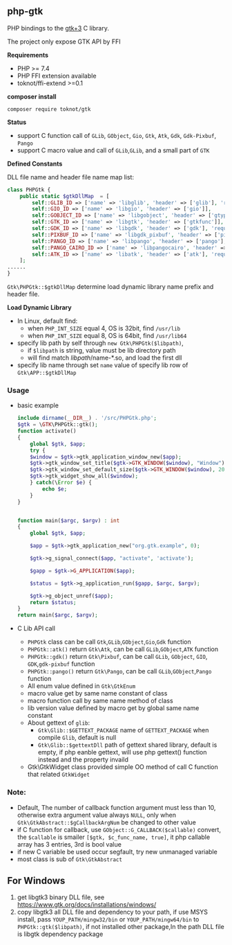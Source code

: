 ## php-gtk
PHP bindings to the [gtk+3](https://www.gtk.org/) C library.

The project only expose GTK API by FFI

**Requirements**
* PHP >= 7.4
* PHP FFI extension available
* toknot/ffi-extend >=0.1

**composer install** 

```
composer require toknot/gtk

```

**Status**
* support C function call of `GLib`, `GObject`, `Gio`, `Gtk`, `Atk`, `Gdk`, `Gdk-Pixbuf`, `Pango`
* support C macro value and call of `GLib`,`GLib`, and a small part of `GTK`
  
**Defined Constants**

DLL file name and header file name map list:

```php
class PHPGtk {
    public static $gtkDllMap  = [
        self::GLIB_ID => ['name' => 'libglib', 'header' => ['glib'], 'require_version' => '2.56'],
        self::GIO_ID => ['name' => 'libgio', 'header' => ['gio']],
        self::GOBJECT_ID => ['name' => 'libgobject', 'header' => ['gtype', 'gobject']],
        self::GTK_ID => ['name' => 'libgtk', 'header' => ['gtkfunc']],
        self::GDK_ID => ['name' => 'libgdk', 'header' => ['gdk'], 'require_version' => '3.20'],
        self::PIXBUF_ID => ['name' => 'libgdk_pixbuf', 'header' => ['pixbuf'], 'require_version' => '2.36'],
        self::PANGO_ID => ['name' => 'libpango', 'header' => ['pango'], 'require_version' => '1.42'],
        self::PANGO_CAIRO_ID => ['name' => 'libpangocairo', 'header' => ['pango_cairo']],
        self::ATK_ID => ['name' => 'libatk', 'header' => ['atk'], 'require_version' => '2.28'],
    ];
......
}
```

`Gtk\PHPGtk::$gtkDllMap` determine load dynamic library name prefix and header file.

**Load Dynamic Library**
* In Linux, default find:
  * when `PHP_INT_SIZE` equal 4, OS is 32bit, find `/usr/lib`
  * when `PHP_INT_SIZE` equal 8, OS is 64bit, find `/usr/lib64`
* specify lib path by self through `new Gtk\PHPGtk($libpath)`, 
  * if `$libpath` is string, value must be lib directory path
  * will find match $libpath/$name-*.so, and load the first dll
* specify lib name through set `name` value of specify lib row of `Gtk\APP::$gtkDllMap`

### Usage

* basic example
  
    ```php
    include dirname(__DIR__) . '/src/PHPGtk.php';
    $gtk = \GTK\PHPGtk::gtk();
    function activate()
    {
        global $gtk, $app;
        try {
        $window = $gtk->gtk_application_window_new($app);
        $gtk->gtk_window_set_title($gtk->GTK_WINDOW($window), "Window");
        $gtk->gtk_window_set_default_size($gtk->GTK_WINDOW($window), 200, 200);
        $gtk->gtk_widget_show_all($window);
        } catch(\Error $e) {
            echo $e;
        }
    }


    function main($argc, $argv) : int
    {
        global $gtk, $app;

        $app = $gtk->gtk_application_new("org.gtk.example", 0);

        $gtk->g_signal_connect($app, "activate", 'activate');

        $gapp = $gtk->G_APPLICATION($app);

        $status = $gtk->g_application_run($gapp, $argc, $argv);

        $gtk->g_object_unref($app);
        return $status;
    }
    return main($argc, $argv);
    ```
* C Lib API call 
  * `PHPGtk` class can be call `Gtk`,`GLib`,`GObject`,`Gio`,`Gdk` function
  * `PHPGtk::atk()` return `Gtk\Atk`, can be call `GLib`,`GObject`,`ATK` function
  * `PHPGtk::gdk()` return `Gtk\Pixbuf`, can be call `GLib`, `GObject`, `GIO`, `GDK`,`gdk-pixbuf` function
  * `PHPGtk::pango()` return `Gtk\Pango`, can be call `GLib`,`GObject`,`Pango` function
  * All enum value defined in `Gtk\GtkEnum`
  * macro value get by same name constant of class
  * macro function call by same name method of class
  * lib version value defined by macro get by global same name  constant
  * About gettext of `glib`:
    * `Gtk\Glib::$GETTEXT_PACKAGE`  name of `GETTEXT_PACKAGE` when compile `Glib`, default is null
    * `Gtk\Glib::$gettextDll`       path of gettext shared library, default is empty, if php eanble gettext, will use php gettext() function instead and the property invaild
  * Gtk\GtkWidget class provided simple OO method of call C function that related `GtkWidget`

### Note:

* Default, The number of callback function argument must less than 10, otherwise extra argument value always  `NULL`, only when `Gtk\GtkAbstract::$gCallbackArgNum` be changed to other value
* if C function for callback, use `GObject::G_CALLBACK($callable)` convert, the `$callable` is smailer `[$gtk, $c_func_name, true]`, it php callable array has 3 entries, 3rd is bool value
* if new C variable be used occur segfault, try new unmanaged variable
* most class is sub of `Gtk\GtkAbstract`

## For Windows
1. get libgtk3 binary DLL file, see https://www.gtk.org/docs/installations/windows/
2. copy libgtk3 all DLL file and dependency to your path, if use MSYS install, pass `YOUP_PATH/mingw32/bin` or `YOUP_PATH/mingw64/bin` to `PHPGtk::gtk($libpath)`, if not installed other package,In the path DLL file is libgtk dependency package
